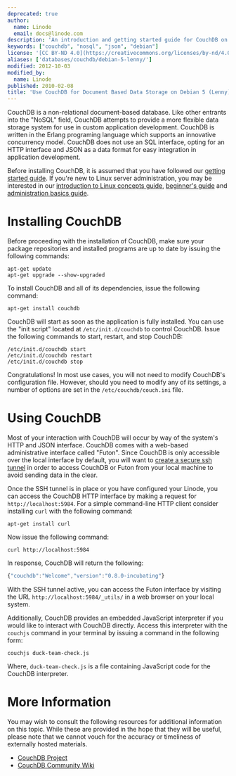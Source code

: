```yaml
---
deprecated: true
author:
  name: Linode
  email: docs@linode.com
description: 'An introduction and getting started guide for CouchDB on Debian 5 (Lenny) systems.'
keywords: ["couchdb", "nosql", "json", "debian"]
license: '[CC BY-ND 4.0](https://creativecommons.org/licenses/by-nd/4.0)'
aliases: ['databases/couchdb/debian-5-lenny/']
modified: 2012-10-03
modified_by:
  name: Linode
published: 2010-02-08
title: 'Use CouchDB for Document Based Data Storage on Debian 5 (Lenny)'
---
```




CouchDB is a non-relational document-based database. Like other entrants into the "NoSQL" field, CouchDB attempts to provide a more flexible data storage system for use in custom application development. CouchDB is written in the Erlang programing language which supports an innovative concurrency model. CouchDB does not use an SQL interface, opting for an HTTP interface and JSON as a data format for easy integration in application development.

Before installing CouchDB, it is assumed that you have followed our [getting started guide](/content/getting-started/). If you're new to Linux server administration, you may be interested in our [introduction to Linux concepts guide](/content/tools-reference/introduction-to-linux-concepts/), [beginner's guide](/content/beginners-guide/) and [administration basics guide](/content/using-linux/administration-basics).

# Installing CouchDB

Before proceeding with the installation of CouchDB, make sure your package repositories and installed programs are up to date by issuing the following commands:

    apt-get update
    apt-get upgrade --show-upgraded

To install CouchDB and all of its dependencies, issue the following command:

    apt-get install couchdb

CouchDB will start as soon as the application is fully installed. You can use the "init script" located at `/etc/init.d/couchdb` to control CouchDB. Issue the following commands to start, restart, and stop CouchDB:

    /etc/init.d/couchdb start
    /etc/init.d/couchdb restart
    /etc/init.d/couchdb stop

Congratulations! In most use cases, you will not need to modify CouchDB's configuration file. However, should you need to modify any of its settings, a number of options are set in the `/etc/couchdb/couch.ini` file.

# Using CouchDB

Most of your interaction with CouchDB will occur by way of the system's HTTP and JSON interface. CouchDB comes with a web-based administrative interface called "Futon". Since CouchDB is only accessible over the local interface by default, you will want to [create a secure ssh tunnel](/content/databases/couchdb/ssh-tunnel) in order to access CouchDB or Futon from your local machine to avoid sending data in the clear.

Once the SSH tunnel is in place or you have configured your Linode, you can access the CouchDB HTTP interface by making a request for `http://localhost:5984`. For a simple command-line HTTP client consider installing `curl` with the following command:

    apt-get install curl

Now issue the following command:

    curl http://localhost:5984

In response, CouchDB will return the following:

~~~ js
{"couchdb":"Welcome","version":"0.8.0-incubating"}
~~~

With the SSH tunnel active, you can access the Futon interface by visiting the URL `http://localhost:5984/_utils/` in a web browser on your local system.

Additionally, CouchDB provides an embedded JavaScript interpreter if you would like to interact with CouchDB directly. Access this interpreter with the `couchjs` command in your terminal by issuing a command in the following form:

    couchjs duck-team-check.js

Where, `duck-team-check.js` is a file containing JavaScript code for the CouchDB interpreter.

# More Information

You may wish to consult the following resources for additional information on this topic. While these are provided in the hope that they will be useful, please note that we cannot vouch for the accuracy or timeliness of externally hosted materials.

- [CouchDB Project](http://couchdb.apache.org/)
- [CouchDB Community Wiki](http://wiki.apache.org/couchdb/)



